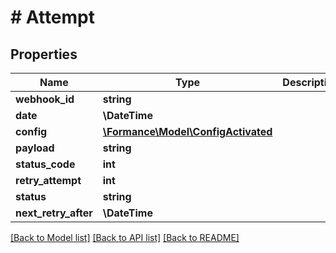# # Attempt

## Properties

Name | Type | Description | Notes
------------ | ------------- | ------------- | -------------
**webhook_id** | **string** |  | [optional]
**date** | **\DateTime** |  | [optional]
**config** | [**\Formance\Model\ConfigActivated**](ConfigActivated.md) |  | [optional]
**payload** | **string** |  | [optional]
**status_code** | **int** |  | [optional]
**retry_attempt** | **int** |  | [optional]
**status** | **string** |  | [optional]
**next_retry_after** | **\DateTime** |  | [optional]

[[Back to Model list]](../../README.md#models) [[Back to API list]](../../README.md#endpoints) [[Back to README]](../../README.md)
